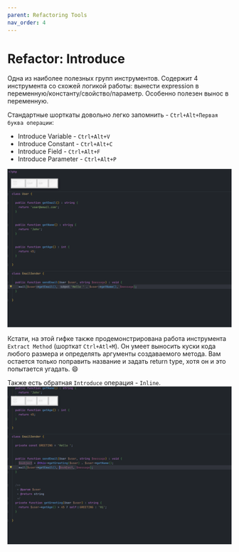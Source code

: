 ```yaml
---
parent: Refactoring Tools
nav_order: 4
---
```


# Refactor: Introduce

Одна из наиболее полезных групп инструментов. Содержит 4 инструмента со схожей логикой работы: вынести expression в переменную/константу/свойство/параметр. Особенно полезен вынос в переменную.

Стандартные шорткаты довольно легко запомнить - `Ctrl+Alt+Первая буква операции`:
- Introduce Variable - `Ctrl+Alt+V`
- Introduce Constant - `Ctrl+Alt+C`
- Introduce Field - `Ctrl+Alt+F`
- Introduce Parameter - `Ctrl+Alt+P`

![Introduce example](assets/Introduce.gif)

Кстати, на этой гифке также продемонстрирована работа инструмента `Extract Method` (шорткат `Ctrl+Atl+M`). Он умеет выносить куски кода любого размера и определять аргументы создаваемого метода. Вам остается только поправить название и задать return type, хотя он и это попытается угадать. :smile:

Также есть обратная `Introduce` операция - `Inline`.
![Introduce example](assets/Inline.gif)
